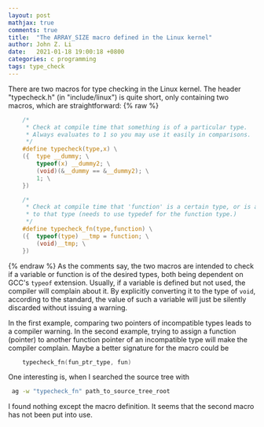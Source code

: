 ```yaml
---
layout: post
mathjax: true
comments: true
title:  "The ARRAY_SIZE macro defined in the Linux kernel"
author: John Z. Li
date:   2021-01-18 19:00:18 +0800
categories: c programming
tags: type_check
---
```

There are two macros for type checking in the Linux kernel.
The header "typecheck.h" (in "include/linux") is quite short,
only containing two macros, which are straightforward:
{% raw %}
```c
    /*
     * Check at compile time that something is of a particular type.
     * Always evaluates to 1 so you may use it easily in comparisons.
     */
    #define typecheck(type,x) \
    ({	type __dummy; \
    	typeof(x) __dummy2; \
    	(void)(&__dummy == &__dummy2); \
    	1; \
    })

    /*
     * Check at compile time that 'function' is a certain type, or is a pointer
     * to that type (needs to use typedef for the function type.)
     */
    #define typecheck_fn(type,function) \
    ({	typeof(type) __tmp = function; \
    	(void)__tmp; \
    })
```
{% endraw %}
As the comments say, the two macros are intended to check if
a variable or function is of the desired types,
both being dependent on GCC's `typeof` extension.
Usually, if a variable is defined but not used,
the compiler will complain about it.
By explicitly converting it to the type of `void`, according to the standard,
the value of such a variable will just be silently discarded without issuing a warning.

In the first example, comparing two pointers of incompatible
types leads to a compiler warning.
In the second example, trying to assign a function (pointer)
to another function pointer of an incompatible type will make the compiler complain.
Maybe a better signature for the macro could be
```c
    typecheck_fn(fun_ptr_type, fun)
```
One interesting is, when I searched the source tree with
```bash
 ag -w "typecheck_fn" path_to_source_tree_root
```
I found nothing except the macro definition. It seems that the second macro has not been put into use.

